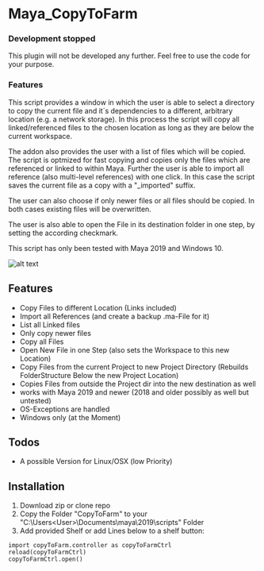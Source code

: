 # Maya_CopyToFarm

### Development stopped

This plugin will not be developed any further. Feel free to use the code for your purpose.

### Features

This script provides a window in which the user is able to select a directory to copy the current file and it´s dependencies to a different, arbitrary location (e.g. a network storage). In this process the script will copy all linked/referenced files to the chosen location as long as they are below the current workspace.

The addon also provides the user with a list of files which will be copied. The script is optmized for fast copying and copies only the files which are referenced or linked to within Maya.  Further the user is able to import all reference (also multi-level references) with one click. In this case the script saves the current file as a copy with a "_imported" suffix.

The user can also choose if only newer files or all files should be copied. In both cases existing files will be overwritten.

The user is also able to open the File in its destination folder in one step, by setting the according checkmark.

This script has only been tested with Maya 2019 and Windows 10.


![alt text](https://github.com/eglaubauf/Maya_CopyToFarm/blob/master/images/Screenshot.png "The Provided UI by the Script")


## Features
- Copy Files to different Location (Links included)
- Import all References (and create a backup .ma-File for it)
- List all Linked files
- Only copy newer files
- Copy all Files
- Open New File in one Step (also sets the Workspace to this new Location)
- Copy Files from the current Project to new Project Directory (Rebuilds FolderStructure Below the new Project Location)
- Copies Files from outside the Project dir into the new destination as well
- works with Maya 2019 and newer (2018 and older possibly as well but untested)
- OS-Exceptions are handled
- Windows only (at the Moment)


## Todos

- A possible Version for Linux/OSX (low Priority)

## Installation

1. Download zip or clone repo
2. Copy the Folder "CopyToFarm" to your "C:\Users\<User>\Documents\maya\2019\scripts" Folder
3. Add provided Shelf or add Lines below to a shelf button:

```
import copyToFarm.controller as copyToFarmCtrl
reload(copyToFarmCtrl)
copyToFarmCtrl.open()
```

